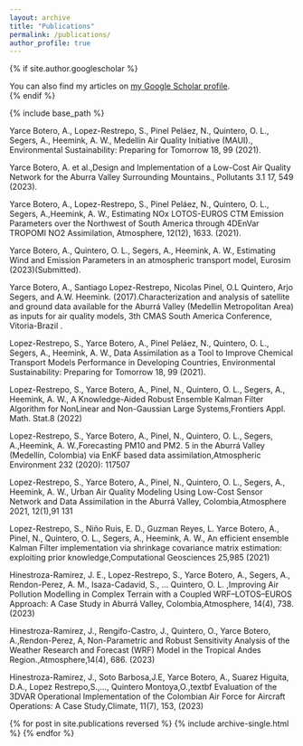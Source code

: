 ```yaml
---
layout: archive
title: "Publications"
permalink: /publications/
author_profile: true
---
```


{% if site.author.googlescholar %}
  <div class="wordwrap">You can also find my articles on <a href="{{site.author.googlescholar}}">my Google Scholar profile</a>.</div>
{% endif %}

{% include base_path %}

Yarce Botero, A., Lopez-Restrepo, S., Pinel Peláez, N., Quintero, O. L., Segers, A., Heemink, A. W., Medellin Air Quality Initiative (MAUI)., Environmental Sustainability: Preparing for Tomorrow 18, 99 (2021).

Yarce Botero, A. et al.,Design and Implementation of a Low-Cost Air Quality Network for the Aburra Valley Surrounding Mountains., Pollutants 3.1 17, 549 (2023).

Yarce Botero, A., Lopez-Restrepo, S., Pinel Peláez, N., Quintero, O. L., Segers, A.,Heemink, A. W., Estimating NOx LOTOS-EUROS CTM Emission Parameters over the Northwest of South America through 4DEnVar TROPOMI NO2 Assimilation, Atmosphere, 12(12), 1633. (2021).

Yarce Botero, A., Quintero, O. L., Segers, A., Heemink, A. W., Estimating Wind and Emission Parameters in an atmospheric transport model, Eurosim (2023)(Submitted).

Yarce Botero, A., Santiago Lopez-Restrepo, Nicolas Pinel, O.L Quintero, Arjo Segers, and A.W. Heemink. (2017).Characterization and analysis of satellite and ground data available for the Aburrá Valley (Medellin Metropolitan Area) as inputs for air quality models, 3th CMAS South America Conference, Vitoria-Brazil .

Lopez-Restrepo, S., Yarce Botero, A., Pinel Peláez, N., Quintero, O. L., Segers, A., Heemink, A. W., Data Assimilation as a Tool to Improve Chemical Transport Models Performance in Developing Countries, Environmental Sustainability: Preparing for Tomorrow 18, 99 (2021).

Lopez-Restrepo, S., Yarce Botero, A., Pinel, N., Quintero, O. L., Segers, A., Heemink, A. W., A Knowledge-Aided Robust Ensemble Kalman Filter Algorithm for NonLinear and Non-Gaussian Large Systems,Frontiers Appl. Math. Stat.8 (2022)

Lopez-Restrepo, S., Yarce Botero, A., Pinel, N., Quintero, O. L., Segers, A.,Heemink, A. W.,Forecasting PM10 and PM2. 5 in the Aburrá Valley (Medellín, Colombia) via EnKF based data assimilation,Atmospheric Environment 232 (2020): 117507

Lopez-Restrepo, S., Yarce Botero, A., Pinel, N., Quintero, O. L., Segers, A., Heemink, A. W., Urban Air Quality Modeling Using Low-Cost Sensor Network and Data Assimilation in the Aburrá Valley, Colombia,Atmosphere 2021, 12(1),91 131

Lopez-Restrepo, S., Niño Ruis, E. D., Guzman Reyes, L. Yarce Botero, A., Pinel, N., Quintero, O. L., Segers, A., Heemink, A. W., An efficient ensemble Kalman Filter implementation via shrinkage covariance matrix estimation: exploiting prior knowledge,Computational Geosciences 25,985 (2021)

Hinestroza-Ramirez, J. E., Lopez-Restrepo, S., Yarce Botero, A., Segers, A., Rendon-Perez, A. M., Isaza-Cadavid, S., ... Quintero, O. L. ,Improving Air Pollution Modelling in Complex Terrain with a Coupled WRF–LOTOS–EUROS Approach: A Case Study in Aburrá Valley, Colombia,Atmosphere, 14(4), 738.(2023)

Hinestroza-Ramirez, J., Rengifo-Castro, J., Quintero, O., Yarce Botero, A.,Rendon-Perez, A, Non-Parametric and Robust Sensitivity Analysis of the Weather Research and Forecast (WRF) Model in the Tropical Andes Region.,Atmosphere,14(4), 686. (2023)

Hinestroza-Ramirez, J., Soto Barbosa,J.E, Yarce Botero, A., Suarez Higuita, D.A., Lopez Restrepo,S.,..., Quintero Montoya,O.,textbf Evaluation of the 3DVAR Operational Implementation of the Colombian Air Force for Aircraft Operations: A Case Study,Climate, 11(7), 153, (2023)

{% for post in site.publications reversed %}
  {% include archive-single.html %}
{% endfor %}
